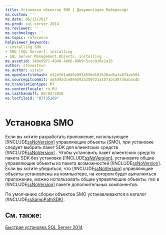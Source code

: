 ```yaml
---
title: Установка объектов SMO | Документация Майкрософт
ms.custom: ''
ms.date: 06/13/2017
ms.prod: sql-server-2014
ms.reviewer: ''
ms.technology: ''
ms.topic: reference
helpviewer_keywords:
- installing SMO
- SMO [SQL Server], installing
- SQL Server Management Objects, installing
ms.assetid: 140e9971-4940-4866-89b9-5cec938e2a16
author: stevestein
ms.author: sstein
ms.openlocfilehash: e52ef61a8d0e9954556d182630ad5afa874ae584
ms.sourcegitcommit: ad4d92dce894592a259721a1571b1d8736abacdb
ms.translationtype: MT
ms.contentlocale: ru-RU
ms.lasthandoff: 08/04/2020
ms.locfileid: "87735169"
---
```

# <a name="installing-smo"></a>Установка SMO
  Если вы хотите разработать приложение, использующее [!INCLUDE[ssNoVersion](../../includes/ssnoversion-md.md)] управляющие объекты (SMO), при установке следует выбрать пакет SDK для клиентских средств [!INCLUDE[ssNoVersion](../../includes/ssnoversion-md.md)] . Чтобы установить пакет клиентских средств пакета SDK без установки [!INCLUDE[ssNoVersion](../../includes/ssnoversion-md.md)], установите общие управляющие объекты из пакета возможностей [!INCLUDE[ssNoVersion](../../includes/ssnoversion-md.md)]. Если вы хотите убедиться, что [!INCLUDE[ssNoVersion](../../includes/ssnoversion-md.md)] управляющие объекты установлены на компьютере, на котором будет выполняться приложение, можно использовать общие управляющие объекты. msi в [!INCLUDE[ssNoVersion](../../includes/ssnoversion-md.md)] пакете дополнительных компонентов.  
  
 По умолчанию сборки объектов SMO устанавливаются в каталог [!INCLUDE[ssSampPathSDK](../../includes/sssamppathsdk-md.md)].  
  
## <a name="see-also"></a>См. также:  
 [Быстрая установка SQL Server 2014](../../getting-started/quick-start-installation-of-sql-server-2014.md)  
  
  
